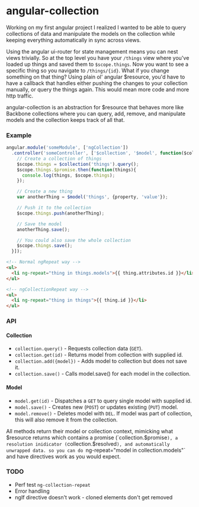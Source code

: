 angular-collection
==================

Working on my first angular project I realized I wanted to be able to query collections of data and manipulate the models on the collection while keeping everything automatically in sync across views.

Using the angular ui-router for state management means you can nest views trivially. So at the top level you have your `/things` view where you've loaded up things and saved them to `$scope.things`. Now you want to see a specific thing so you navigate to `/things/{id}`. What if you change something on that thing? Using plain ol' angular $resource, you'd have to have a callback that handles either pushing the changes to your collection manually, or query the things again. This would mean more code and more http traffic.

angular-collection is an abstraction for $resource that behaves more like Backbone collections where you can query, add, remove, and manipulate models and the collection keeps track of all that.

### Example

``` javascript
angular.module('someModule', ['ngCollection'])
  .controller('someController', ['$collection', '$model', function($collection, $model){
    // Create a collection of things
    $scope.things = $collection('things').query();
    $scope.things.$promise.then(function(things){
      console.log(things, $scope.things);
    });

    // Create a new thing
    var anotherThing = $model('things', {property, 'value'});

    // Push it to the collection
    $scope.things.push(anotherThing);

    // Save the model
    anotherThing.save();

    // You could also save the whole collection
    $scope.things.save();
  }]);
```

``` html
<!-- Normal ngRepeat way -->
<ul>
  <li ng-repeat="thing in things.models">{{ thing.attributes.id }}</li>
</ul>

<!-- ngCollectionRepeat way -->
<ul>
  <li ng-repeat="thing in things">{{ thing.id }}</li>
</ul>
```

### API

#### Collection

* `collection.query()` - Requests collection data (`GET`).
* `collection.get(id)` - Returns model from collection with supplied id.
* `collection.add({model})` - Adds model to collection but does not save it.
* `collection.save()` - Calls model.save() for each model in the collection.

#### Model

* `model.get(id)` - Dispatches a `GET` to query single model with supplied id.
* `model.save()` - Creates new (`POST`) or updates existing (`PUT`) model.
* `model.remove()` - Deletes model with `DEL`. If model was part of collection, this will also remove it from the collection.

All methods return their model or collection context, mimicking what $resource returns which contains a promise (`collection.$promise`), a resolution inidicator (`collection.$resolved`), and automatically unwrapped data. so you can do `ng-repeat="model in collection.models"` and have directives work as you would expect.

### TODO

* Perf test `ng-collection-repeat`
* Error handling
* ngIf directive doesn't work - cloned elements don't get removed
